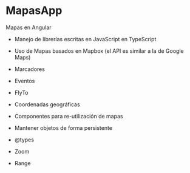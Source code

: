 # MapasApp

Mapas en Angular

- Manejo de librerías escritas en JavaScript en TypeScript

- Uso de Mapas basados en Mapbox (el API es similar a la de Google Maps)

- Marcadores

- Eventos

- FlyTo

- Coordenadas geográficas

- Componentes para re-utilización de mapas

- Mantener objetos de forma persistente

- @types

- Zoom

- Range
